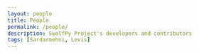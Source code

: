 ```yaml
---
layout: people
title: People
permalink: /people/
description: SwolfPy Project's developers and contributors
tags: [Sardarmehni, Levis]
---
```

